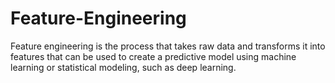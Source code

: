# Feature-Engineering

 Feature engineering is the process that takes raw data and transforms it into features that can be used to create a predictive model using machine learning or statistical modeling, such as deep learning.
